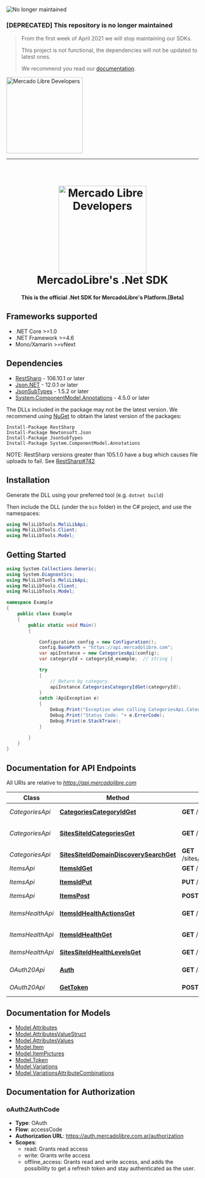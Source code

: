 ![No longer maintained](https://img.shields.io/badge/Maintenance-OFF-red.svg)

### [DEPRECATED] This repository is no longer maintained

> From the first week of April 2021 we will stop maintaining our SDKs.
>
> This project is not functional, the dependencies will not be updated to latest ones.
>
> We recommend you read our [documentation](https://developers.mercadolibre.com).

  <a href="https://developers.mercadolibre.com">
    <img src="https://user-images.githubusercontent.com/1153516/73021269-043c2d80-3e06-11ea-8d0e-6e91441c2900.png" alt="Mercado Libre Developers" width="200"></a>
  </a>

---

<br>
<h1 align="center">
  <a href="http://developers.mercadolibre.com/es/">
    <img src="https://user-images.githubusercontent.com/1153516/29861072-689ec57e-8d3e-11e7-8368-dd923543258f.jpg" alt="Mercado Libre Developers" width="230"></a>
  </a>
  <br>
  MercadoLibre's .Net SDK
  <br>
</h1>

<h4 align="center">This is the official .Net SDK for MercadoLibre's Platform.<span>[Beta]</span></h4>

<a name="frameworks-supported"></a>

## Frameworks supported

- .NET Core >=1.0
- .NET Framework >=4.6
- Mono/Xamarin >=vNext

<a name="dependencies"></a>

## Dependencies

- [RestSharp](https://www.nuget.org/packages/RestSharp) - 106.10.1 or later
- [Json.NET](https://www.nuget.org/packages/Newtonsoft.Json/) - 12.0.1 or later
- [JsonSubTypes](https://www.nuget.org/packages/JsonSubTypes/) - 1.5.2 or later
- [System.ComponentModel.Annotations](https://www.nuget.org/packages/System.ComponentModel.Annotations) - 4.5.0 or later

The DLLs included in the package may not be the latest version. We recommend using [NuGet](https://docs.nuget.org/consume/installing-nuget) to obtain the latest version of the packages:

```
Install-Package RestSharp
Install-Package Newtonsoft.Json
Install-Package JsonSubTypes
Install-Package System.ComponentModel.Annotations
```

NOTE: RestSharp versions greater than 105.1.0 have a bug which causes file uploads to fail. See [RestSharp#742](https://github.com/restsharp/RestSharp/issues/742)

<a name="installation"></a>

## Installation

Generate the DLL using your preferred tool (e.g. `dotnet build`)

Then include the DLL (under the `bin` folder) in the C# project, and use the namespaces:

```csharp
using MeliLibTools.MeliLibApi;
using MeliLibTools.Client;
using MeliLibTools.Model;
```

<a name="getting-started"></a>

## Getting Started

```csharp
using System.Collections.Generic;
using System.Diagnostics;
using MeliLibTools.MeliLibApi;
using MeliLibTools.Client;
using MeliLibTools.Model;

namespace Example
{
    public class Example
    {
        public static void Main()
        {

            Configuration config = new Configuration();
            config.BasePath = "https://api.mercadolibre.com";
            var apiInstance = new CategoriesApi(config);
            var categoryId = categoryId_example;  // string |

            try
            {
                // Return by category.
                apiInstance.CategoriesCategoryIdGet(categoryId);
            }
            catch (ApiException e)
            {
                Debug.Print("Exception when calling CategoriesApi.CategoriesCategoryIdGet: " + e.Message );
                Debug.Print("Status Code: "+ e.ErrorCode);
                Debug.Print(e.StackTrace);
            }

        }
    }
}
```

<a name="documentation-for-api-endpoints"></a>

## Documentation for API Endpoints

All URIs are relative to *https://api.mercadolibre.com*

| Class            | Method                                                                                               | HTTP request                                     | Description                       |
| ---------------- | ---------------------------------------------------------------------------------------------------- | ------------------------------------------------ | --------------------------------- |
| _CategoriesApi_  | [**CategoriesCategoryIdGet**](docs/CategoriesApi.md#categoriescategoryidget)                         | **GET** /categories/{category_id}                | Return by category.               |
| _CategoriesApi_  | [**SitesSiteIdCategoriesGet**](docs/CategoriesApi.md#sitessiteidcategoriesget)                       | **GET** /sites/{site_id}/categories              | Return a categories by site.      |
| _CategoriesApi_  | [**SitesSiteIdDomainDiscoverySearchGet**](docs/CategoriesApi.md#sitessiteiddomaindiscoverysearchget) | **GET** /sites/{site_id}/domain_discovery/search | Predictor                         |
| _ItemsApi_       | [**ItemsIdGet**](docs/ItemsApi.md#itemsidget)                                                        | **GET** /items/{id}                              | Return a Item.                    |
| _ItemsApi_       | [**ItemsIdPut**](docs/ItemsApi.md#itemsidput)                                                        | **PUT** /items/{id}                              | Update a Item.                    |
| _ItemsApi_       | [**ItemsPost**](docs/ItemsApi.md#itemspost)                                                          | **POST** /items                                  | Create a Item.                    |
| _ItemsHealthApi_ | [**ItemsIdHealthActionsGet**](docs/ItemsHealthApi.md#itemsidhealthactionsget)                        | **GET** /items/{id}/health/actions               | Return item health actions by id. |
| _ItemsHealthApi_ | [**ItemsIdHealthGet**](docs/ItemsHealthApi.md#itemsidhealthget)                                      | **GET** /items/{id}/health                       | Return health by id.              |
| _ItemsHealthApi_ | [**SitesSiteIdHealthLevelsGet**](docs/ItemsHealthApi.md#sitessiteidhealthlevelsget)                  | **GET** /sites/{site_id}/health_levels           | Return health levels.             |
| _OAuth20Api_     | [**Auth**](docs/OAuth20Api.md#auth)                                                                  | **GET** /authorization                           | Authentication Endpoint           |
| _OAuth20Api_     | [**GetToken**](docs/OAuth20Api.md#gettoken)                                                          | **POST** /oauth/token                            | Request Access Token              |

<a name="documentation-for-models"></a>

## Documentation for Models

- [Model.Attributes](docs/Attributes.md)
- [Model.AttributesValueStruct](docs/AttributesValueStruct.md)
- [Model.AttributesValues](docs/AttributesValues.md)
- [Model.Item](docs/Item.md)
- [Model.ItemPictures](docs/ItemPictures.md)
- [Model.Token](docs/Token.md)
- [Model.Variations](docs/Variations.md)
- [Model.VariationsAttributeCombinations](docs/VariationsAttributeCombinations.md)

<a name="documentation-for-authorization"></a>

## Documentation for Authorization

<a name="oAuth2AuthCode"></a>

### oAuth2AuthCode

- **Type**: OAuth
- **Flow**: accessCode
- **Authorization URL**: https://auth.mercadolibre.com.ar/authorization
- **Scopes**:
  - read: Grants read access
  - write: Grants write access
  - offline_access: Grants read and write access, and adds the possibility to get a refresh token and stay authenticated as the user.
